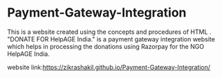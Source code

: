 # Payment-Gateway-Integration
This is a website created using the concepts and procedures of HTML . "DONATE FOR HelpAGE India." is a payment gateway integration website which helps in processing the donations using Razorpay for the NGO HelpAGE India.

website link:https://zikrashakil.github.io/Payment-Gateway-Integration/ 
